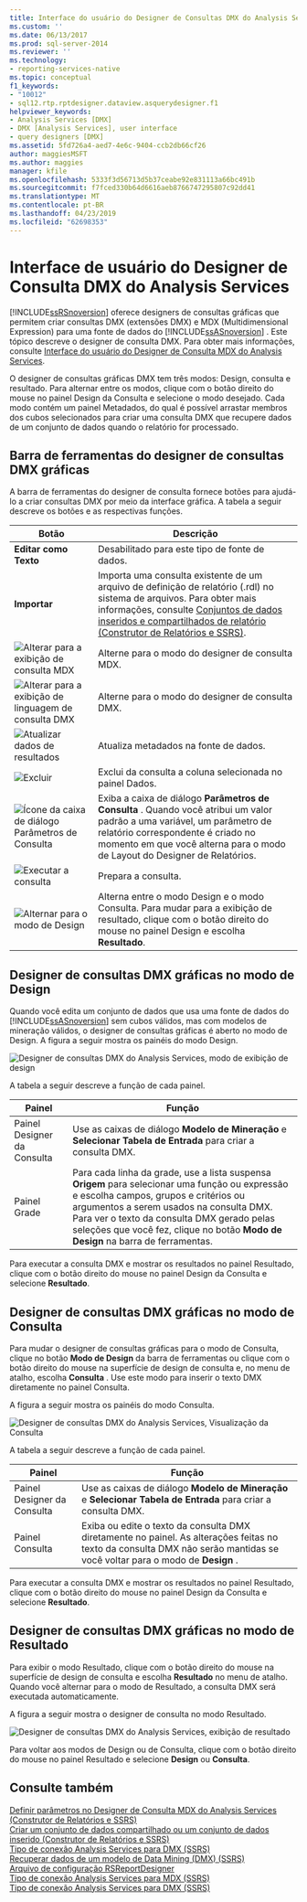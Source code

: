 ```yaml
---
title: Interface do usuário do Designer de Consultas DMX do Analysis Services | Microsoft Docs
ms.custom: ''
ms.date: 06/13/2017
ms.prod: sql-server-2014
ms.reviewer: ''
ms.technology:
- reporting-services-native
ms.topic: conceptual
f1_keywords:
- "10012"
- sql12.rtp.rptdesigner.dataview.asquerydesigner.f1
helpviewer_keywords:
- Analysis Services [DMX]
- DMX [Analysis Services], user interface
- query designers [DMX]
ms.assetid: 5fd726a4-aed7-4e6c-9404-ccb2db66cf26
author: maggiesMSFT
ms.author: maggies
manager: kfile
ms.openlocfilehash: 5333f3d56713d5b37ceabe92e831113a66bc491b
ms.sourcegitcommit: f7fced330b64d6616aeb8766747295807c92dd41
ms.translationtype: MT
ms.contentlocale: pt-BR
ms.lasthandoff: 04/23/2019
ms.locfileid: "62698353"
---
```

# <a name="analysis-services-dmx-query-designer-user-interface"></a>Interface de usuário do Designer de Consulta DMX do Analysis Services
  [!INCLUDE[ssRSnoversion](../../includes/ssrsnoversion-md.md)] oferece designers de consultas gráficas que permitem criar consultas DMX (extensões DMX) e MDX (Multidimensional Expression) para uma fonte de dados do [!INCLUDE[ssASnoversion](../../../includes/ssasnoversion-md.md)] . Este tópico descreve o designer de consulta DMX. Para obter mais informações, consulte [Interface do usuário do Designer de Consulta MDX do Analysis Services](analysis-services-mdx-query-designer-user-interface.md).  
  
 O designer de consultas gráficas DMX tem três modos: Design, consulta e resultado. Para alternar entre os modos, clique com o botão direito do mouse no painel Design da Consulta e selecione o modo desejado. Cada modo contém um painel Metadados, do qual é possível arrastar membros dos cubos selecionados para criar uma consulta DMX que recupere dados de um conjunto de dados quando o relatório for processado.  
  
## <a name="graphical-dmx-query-designer-toolbar"></a>Barra de ferramentas do designer de consultas DMX gráficas  
 A barra de ferramentas do designer de consulta fornece botões para ajudá-lo a criar consultas DMX por meio da interface gráfica. A tabela a seguir descreve os botões e as respectivas funções.  
  
|Botão|Descrição|  
|------------|-----------------|  
|**Editar como Texto**|Desabilitado para este tipo de fonte de dados.|  
|**Importar**|Importa uma consulta existente de um arquivo de definição de relatório (.rdl) no sistema de arquivos. Para obter mais informações, consulte [Conjuntos de dados inseridos e compartilhados de relatório &#40;Construtor de Relatórios e SSRS&#41;](report-embedded-datasets-and-shared-datasets-report-builder-and-ssrs.md).|  
|![Alterar para a exibição de consulta MDX](../../analysis-services/media/rsqdicon-commandtypemdx.gif "Alterar para a exibição de consulta MDX")|Alterne para o modo do designer de consulta MDX.|  
|![Alterar para a exibição de linguagem de consulta DMX](../media/rsqdicon-commandtypedmx.gif "Alterar para a exibição de linguagem de consulta DMX")|Alterne para o modo do designer de consulta DMX.|  
|![Atualizar dados de resultados](../../analysis-services/media/rsqdicon-refresh.gif "Atualizar dados de resultados")|Atualiza metadados na fonte de dados.|  
|![Excluir](../../analysis-services/media/rsqdicon-delete.gif "Excluir")|Exclui da consulta a coluna selecionada no painel Dados.|  
|![Ícone da caixa de diálogo Parâmetros de Consulta](../../analysis-services/media/iconqueryparameter.gif "Ícone da caixa de diálogo Parâmetros de Consulta")|Exiba a caixa de diálogo **Parâmetros de Consulta** . Quando você atribui um valor padrão a uma variável, um parâmetro de relatório correspondente é criado no momento em que você alterna para o modo de Layout do Designer de Relatórios.|  
|![Executar a consulta](../../analysis-services/media/rsqdicon-run.gif "Executar a consulta")|Prepara a consulta.|  
|![Alternar para o modo de Design](../../analysis-services/media/rsqdicon-designmode.gif "Alternar para o modo de Design")|Alterna entre o modo Design e o modo Consulta. Para mudar para a exibição de resultado, clique com o botão direito do mouse no painel Design e escolha **Resultado**.|  
  
## <a name="graphical-dmx-query-designer-in-design-mode"></a>Designer de consultas DMX gráficas no modo de Design  
 Quando você edita um conjunto de dados que usa uma fonte de dados do [!INCLUDE[ssASnoversion](../../../includes/ssasnoversion-md.md)] sem cubos válidos, mas com modelos de mineração válidos, o designer de consultas gráficas é aberto no modo de Design. A figura a seguir mostra os painéis do modo Design.  
  
 ![Designer de consultas DMX do Analysis Services, modo de exibição de design](../media/rsqd-dsawas-dmx-designmode.gif "Designer de consultas DMX do Analysis Services, modo de exibição de design")  
  
 A tabela a seguir descreve a função de cada painel.  
  
|Painel|Função|  
|----------|--------------|  
|Painel Designer da Consulta|Use as caixas de diálogo **Modelo de Mineração** e **Selecionar Tabela de Entrada** para criar a consulta DMX.|  
|Painel Grade|Para cada linha da grade, use a lista suspensa **Origem** para selecionar uma função ou expressão e escolha campos, grupos e critérios ou argumentos a serem usados na consulta DMX. Para ver o texto da consulta DMX gerado pelas seleções que você fez, clique no botão **Modo de Design** na barra de ferramentas.|  
  
 Para executar a consulta DMX e mostrar os resultados no painel Resultado, clique com o botão direito do mouse no painel Design da Consulta e selecione **Resultado**.  
  
## <a name="graphical-dmx-query-designer-in-query-mode"></a>Designer de consultas DMX gráficas no modo de Consulta  
 Para mudar o designer de consultas gráficas para o modo de Consulta, clique no botão **Modo de Design** da barra de ferramentas ou clique com o botão direito do mouse na superfície de design de consulta e, no menu de atalho, escolha **Consulta** . Use este modo para inserir o texto DMX diretamente no painel Consulta.  
  
 A figura a seguir mostra os painéis do modo Consulta.  
  
 ![Designer de consultas DMX do Analysis Services, Visualização da Consulta](../media/rsqd-dsawas-dmx-querymode.gif "Designer de consultas DMX do Analysis Services, Visualização da Consulta")  
  
 A tabela a seguir descreve a função de cada painel.  
  
|Painel|Função|  
|----------|--------------|  
|Painel Designer da Consulta|Use as caixas de diálogo **Modelo de Mineração** e **Selecionar Tabela de Entrada** para criar a consulta DMX.|  
|Painel Consulta|Exiba ou edite o texto da consulta DMX diretamente no painel. As alterações feitas no texto da consulta DMX não serão mantidas se você voltar para o modo de **Design** .|  
  
 Para executar a consulta DMX e mostrar os resultados no painel Resultado, clique com o botão direito do mouse no painel Design da Consulta e selecione **Resultado**.  
  
## <a name="graphical-dmx-query-designer-in-result-mode"></a>Designer de consultas DMX gráficas no modo de Resultado  
 Para exibir o modo Resultado, clique com o botão direito do mouse na superfície de design de consulta e escolha **Resultado** no menu de atalho. Quando você alternar para o modo de Resultado, a consulta DMX será executada automaticamente.  
  
 A figura a seguir mostra o designer de consulta no modo Resultado.  
  
 ![Designer de consultas DMX do Analysis Services, exibição de resultado](../media/rsqd-dsawas-dmx-resultmode.gif "Designer de consultas DMX do Analysis Services, exibição de resultado")  
  
 Para voltar aos modos de Design ou de Consulta, clique com o botão direito do mouse no painel Resultado e selecione **Design** ou **Consulta**.  
  
## <a name="see-also"></a>Consulte também  
 [Definir parâmetros no Designer de Consulta MDX do Analysis Services &#40;Construtor de Relatórios e SSRS&#41;](define-parameters-in-the-mdx-query-designer-for-analysis-services.md)   
 [Criar um conjunto de dados compartilhado ou um conjunto de dados inserido &#40;Construtor de Relatórios e SSRS&#41;](create-a-shared-dataset-or-embedded-dataset-report-builder-and-ssrs.md)   
 [Tipo de conexão Analysis Services para DMX &#40;SSRS&#41;](analysis-services-connection-type-for-dmx-ssrs.md)   
 [Recuperar dados de um modelo de Data Mining &#40;DMX&#41; &#40;SSRS&#41;](retrieve-data-from-a-data-mining-model-dmx-ssrs.md)   
 [Arquivo de configuração RSReportDesigner](../report-server/rsreportdesigner-configuration-file.md)   
 [Tipo de conexão Analysis Services para MDX &#40;SSRS&#41;](analysis-services-connection-type-for-mdx-ssrs.md)   
 [Tipo de conexão Analysis Services para DMX &#40;SSRS&#41;](analysis-services-connection-type-for-dmx-ssrs.md)  
  
  
